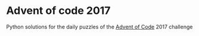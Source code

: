 # Advent of code 2017

Python solutions for the daily puzzles of the [Advent of Code](http://adventofcode.com/) 2017 challenge
